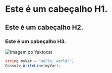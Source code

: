 # Este é um cabeçalho H1.
## Este é um cabeçalho H2.
### Este é um cabeçalho H3.

![Imagem do Yaktocat](https://octodex.github.com/images/yaktocat.png)

```csharp
string myVar = "Hello, world!";
Console.WriteLine(myVar);
```
